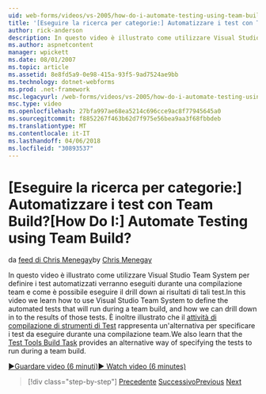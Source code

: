 ```yaml
---
uid: web-forms/videos/vs-2005/how-do-i-automate-testing-using-team-build
title: '[Eseguire la ricerca per categorie:] Automatizzare i test con Team Build? | Microsoft Docs'
author: rick-anderson
description: In questo video è illustrato come utilizzare Visual Studio Team System per definire i test automatizzati verranno eseguiti durante una compilazione team e come è possibile analizzare verso il basso...
ms.author: aspnetcontent
manager: wpickett
ms.date: 08/01/2007
ms.topic: article
ms.assetid: 8e8fd5a9-0e98-415a-93f5-9ad7524ae9bb
ms.technology: dotnet-webforms
ms.prod: .net-framework
msc.legacyurl: /web-forms/videos/vs-2005/how-do-i-automate-testing-using-team-build
msc.type: video
ms.openlocfilehash: 27bfa997ae68ea5214c696cce9ac8f77945645a0
ms.sourcegitcommit: f8852267f463b62d7f975e56bea9aa3f68fbbdeb
ms.translationtype: MT
ms.contentlocale: it-IT
ms.lasthandoff: 04/06/2018
ms.locfileid: "30893537"
---
```

<a name="how-do-i-automate-testing-using-team-build"></a><span data-ttu-id="0cec2-104">[Eseguire la ricerca per categorie:] Automatizzare i test con Team Build?</span><span class="sxs-lookup"><span data-stu-id="0cec2-104">[How Do I:] Automate Testing using Team Build?</span></span>
====================
<span data-ttu-id="0cec2-105">da [feed di Chris Menegay](https://twitter.com/CMenegay)</span><span class="sxs-lookup"><span data-stu-id="0cec2-105">by [Chris Menegay](https://twitter.com/CMenegay)</span></span>

<span data-ttu-id="0cec2-106">In questo video è illustrato come utilizzare Visual Studio Team System per definire i test automatizzati verranno eseguiti durante una compilazione team e come è possibile eseguire il drill down ai risultati di tali test.</span><span class="sxs-lookup"><span data-stu-id="0cec2-106">In this video we learn how to use Visual Studio Team System to define the automated tests that will run during a team build, and how we can drill down in to the results of those tests.</span></span> <span data-ttu-id="0cec2-107">È inoltre illustrato che il [attività di compilazione di strumenti di Test](https://msdn.microsoft.com/vstudio/aa718351.aspx#bttt) rappresenta un'alternativa per specificare i test da eseguire durante una compilazione team.</span><span class="sxs-lookup"><span data-stu-id="0cec2-107">We also learn that the [Test Tools Build Task](https://msdn.microsoft.com/vstudio/aa718351.aspx#bttt) provides an alternative way of specifying the tests to run during a team build.</span></span>

[<span data-ttu-id="0cec2-108">&#9654;Guardare video (6 minuti)</span><span class="sxs-lookup"><span data-stu-id="0cec2-108">&#9654; Watch video (6 minutes)</span></span>](https://channel9.msdn.com/Blogs/ASP-NET-Site-Videos/how-do-i-automate-testing-using-team-build)

> [!div class="step-by-step"]
> <span data-ttu-id="0cec2-109">[Precedente](how-do-i-implement-continuous-integration-with-team-foundation.md)
> [Successivo](how-do-i-deploy-a-web-application-during-a-team-build.md)</span><span class="sxs-lookup"><span data-stu-id="0cec2-109">[Previous](how-do-i-implement-continuous-integration-with-team-foundation.md)
[Next](how-do-i-deploy-a-web-application-during-a-team-build.md)</span></span>
